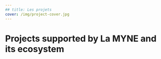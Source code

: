 ```yaml
---
## title: Les projets
cover: /img/project-cover.jpg
---
```


# Projects supported by La MYNE and its ecosystem
